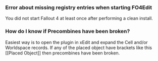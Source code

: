 ### Error about missing registry entries when starting FO4Edit
You did not start Fallout 4 at least once after performing a clean install.

### How do I know if Precombines have been broken?
Easiest way is to open the plugin in xEdit and expand the Cell and/or Worldspace records. If any of the placed object have brackets like this [[Placed Object]] then precombines have been broken.
